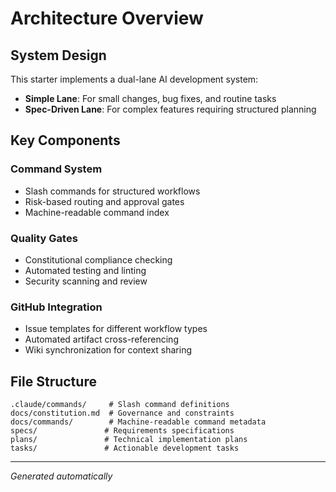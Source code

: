 # Architecture Overview

## System Design

This starter implements a dual-lane AI development system:

- **Simple Lane**: For small changes, bug fixes, and routine tasks
- **Spec-Driven Lane**: For complex features requiring structured planning

## Key Components

### Command System
- Slash commands for structured workflows
- Risk-based routing and approval gates
- Machine-readable command index

### Quality Gates
- Constitutional compliance checking
- Automated testing and linting
- Security scanning and review

### GitHub Integration
- Issue templates for different workflow types
- Automated artifact cross-referencing  
- Wiki synchronization for context sharing

## File Structure

```
.claude/commands/     # Slash command definitions
docs/constitution.md  # Governance and constraints
docs/commands/        # Machine-readable command metadata
specs/               # Requirements specifications
plans/               # Technical implementation plans  
tasks/               # Actionable development tasks
```

---
*Generated automatically*
